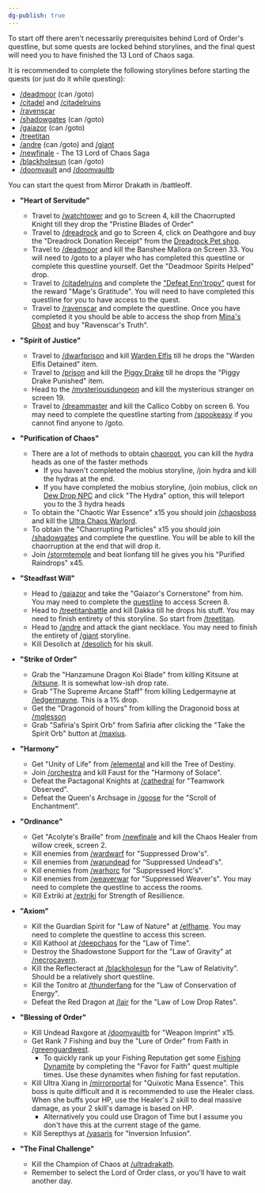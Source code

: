 ```yaml
---
dg-publish: true
---
```

To start off there aren't necessarily prerequisites behind Lord of Order's questline, but some quests are locked behind storylines, and the final quest will need you to have finished the 13 Lord of Chaos saga. 

It is recommended to complete the following storylines before starting the quests (or just do it while questing):
- [/deadmoor](http://aqwwiki.wikidot.com/deadmoor) (can /goto)
- [/citadel](http://aqwwiki.wikidot.com/citadel) and [/citadelruins](http://aqwwiki.wikidot.com/citadel-ruins)
- [/ravenscar](http://aqwwiki.wikidot.com/ravenscar)
- [/shadowgates](http://aqwwiki.wikidot.com/shadow-gates) (can /goto)
- [/gaiazor](http://aqwwiki.wikidot.com/gaiazor-location) (can /goto)
- [/treetitan](http://aqwwiki.wikidot.com/tree-titan)
- [/andre](http://aqwwiki.wikidot.com/andre) (can /goto) and [/giant](http://aqwwiki.wikidot.com/giant-tale) 
- [/newfinale](http://aqwwiki.wikidot.com/new-finale) - The 13 Lord of Chaos Saga
- [/blackholesun](http://aqwwiki.wikidot.com/black-hole-sun) (can /goto)
- [/doomvault](http://aqwwiki.wikidot.com/doom-vault) and [/doomvaultb](http://aqwwiki.wikidot.com/doom-vault-b)

You can start the quest from Mirror Drakath in /battleoff.

- **"Heart of Servitude"**
	- Travel to [/watchtower](http://aqwwiki.wikidot.com/amberheart-watchtower) and go to Screen 4, kill the Chaorrupted Knight till they drop the "Pristine Blades of Order"
	- Travel to [/dreadrock](http://aqwwiki.wikidot.com/dreadrock-citadel) and go to Screen 4, click on Deathgore and buy the "Dreadrock Donation Receipt" from the [Dreadrock Pet shop](http://aqwwiki.wikidot.com/dreadrock-citadel).
	- Travel to [/deadmoor](http://aqwwiki.wikidot.com/deadmoor) and kill the Banshee Mallora on Screen 33. You will need to /goto to a player who has completed this questline or complete this questline yourself. Get the "Deadmoor Spirits Helped" drop.
	- Travel to [/citadelruins](http://aqwwiki.wikidot.com/citadel-ruins) and complete the ["Defeat Enn'tropy"](http://aqwwiki.wikidot.com/polish-s-quests#2) quest for the reward "Mage's Gratitude". You will need to have completed this questline for you to have access to the quest.
	- Travel to [/ravenscar](http://aqwwiki.wikidot.com/ravenscar) and complete the questline. Once you have completed it you should be able to access the shop from [Mina's Ghost](http://aqwwiki.wikidot.com/mina-s-ghost) and buy "Ravenscar's Truth".


- **"Spirit of Justice"**
	- Travel to [/dwarfprison](http://aqwwiki.wikidot.com/dwarf-prison) and kill [Warden Elfis](http://aqwwiki.wikidot.com/warden-elfis) till he drops the "Warden Elfis Detained" item.
	- Travel to [/prison](http://aqwwiki.wikidot.com/prison) and kill the [Piggy Drake](http://aqwwiki.wikidot.com/piggy-drake) till he drops the "Piggy Drake Punished" item.
	- Head to the [/mysteriousdungeon](http://aqwwiki.wikidot.com/mysterious-dungeon) and kill the mysterious stranger on screen 19.
	- Travel to [/dreammaster](http://aqwwiki.wikidot.com/dream-master) and kill the Callico Cobby on screen 6. You may need to complete the questline starting from [/spookeasy](http://aqwwiki.wikidot.com/spookeasy) if you cannot find anyone to /goto.

- **"Purification of Chaos"**
	- There are a lot of methods to obtain [chaoroot](http://aqwwiki.wikidot.com/chaoroot), you can kill the hydra heads as one of the faster methods
		- If you haven't completed the mobius storyline, /join hydra and kill the hydras at the end.
		- If you have completed the mobius storyline, /join mobius, click on [Dew Drop NPC](http://aqwwiki.wikidot.com/dew-drop) and click "The Hydra" option, this will teleport you to the 3 hydra heads
	- To obtain the "Chaotic War Essence" x15 you should join [/chaosboss](http://aqwwiki.wikidot.com/chaos-boss) and kill the [Ultra Chaos Warlord](http://aqwwiki.wikidot.com/ultra-chaos-warlord).
	- To obtain the "Chaorrupting Particles" x15 you should join [/shadowgates](http://aqwwiki.wikidot.com/shadow-gates) and complete the questline. You will be able to kill the chaorruption at the end that will drop it.
	- Join [/stormtemple](http://aqwwiki.wikidot.com/the-storm-temple) and beat lionfang till he gives you his "Purified Raindrops" x45.

- **"Steadfast Will"**
	- Head to [/gaiazor](http://aqwwiki.wikidot.com/gaiazor-location) and take the "Gaiazor's Cornerstone" from him. You may need to complete the [questline](http://aqwwiki.wikidot.com/ravinos-brightglade-s-quests#4) to access Screen 8.
	- Head to [/treetitanbattle](http://aqwwiki.wikidot.com/tree-titan-battle) and kill Dakka till he drops his stuff. You may need to finish entirety of this storyline. So start from [/treetitan](http://aqwwiki.wikidot.com/tree-titan).
	- Head to [/andre](http://aqwwiki.wikidot.com/andre) and attack the giant necklace. You may need to finish the entirety of [/giant](http://aqwwiki.wikidot.com/giant-tale) storyline.
	- Kill Desolich at [/desolich](http://aqwwiki.wikidot.com/desolich-location) for his skull.

- **"Strike of Order"**
	- Grab the "Hanzamune Dragon Koi Blade" from killing Kitsune at [/kitsune](http://aqwwiki.wikidot.com/kitsune-s-lair). It is somewhat low-ish drop rate.
	- Grab "The Supreme Arcane Staff" from killing Ledgermayne at [/ledgermayne](http://aqwwiki.wikidot.com/ledgermayne-location). This is a 1% drop.
	- Get the "Dragonoid of hours" from killing the Dragonoid boss at [/mqlesson](http://aqwwiki.wikidot.com/mq-lesson)
	- Grab "Safiria's Spirit Orb" from Safiria after clicking the "Take the Spirit Orb" button at [/maxius](http://aqwwiki.wikidot.com/maxius).

- **"Harmony"**
	- Get "Unity of Life" from [/elemental](http://aqwwiki.wikidot.com/elemental) and kill the Tree of Destiny.
	- Join [/orchestra](http://aqwwiki.wikidot.com/orkestra) and kill Faust for the "Harmony of Solace".
	- Defeat the Pactagonal Knights at [/cathedral](http://aqwwiki.wikidot.com/cathedral-of-time) for "Teamwork Observed".
	- Defeat the Queen's Archsage in [/goose](http://aqwwiki.wikidot.com/cysero-s-secret) for the "Scroll of Enchantment".

- **"Ordinance"**
	- Get "Acolyte's Braille" from [/newfinale](http://aqwwiki.wikidot.com/new-finale) and kill the Chaos Healer from willow creek, screen 2.
	- Kill enemies from [/wardwarf](http://aqwwiki.wikidot.com/dwarf-war-location) for "Suppressed Drow's".
	- Kill enemies from [/warundead](http://aqwwiki.wikidot.com/undead-war-location) for "Suppressed Undead's".
	- Kill enemies from [/warhorc](http://aqwwiki.wikidot.com/horc-war-location) for "Suppressed Horc's".
	- Kill enemies from [/weaverwar](http://aqwwiki.wikidot.com/weaver-war) for "Suppressed Weaver's". You may need to complete the questline to access the rooms.
	- Kill Extriki at [/extriki](http://aqwwiki.wikidot.com/extriki-location) for Strength of Resillience.

- **"Axiom"**
	- Kill the Guardian Spirit for "Law of Nature" at [/elfhame](http://aqwwiki.wikidot.com/elfhame). You may need to complete the questline to access this screen.
	- Kill Kathool at [/deepchaos](http://aqwwiki.wikidot.com/deep-chaos) for the "Law of Time".
	- Destroy the Shadowstone Support for the "Law of Gravity" at [/necrocavern](http://aqwwiki.wikidot.com/necropolis-cavern).
	- Kill the Reflecteract at [/blackholesun](http://aqwwiki.wikidot.com/black-hole-sun) for the "Law of Relativity". Should be a relatively short questline.
	- Kill the Tonitro at [/thunderfang](http://aqwwiki.wikidot.com/thunderfang-spire) for the "Law of Conservation of Energy".
	- Defeat the Red Dragon at [/lair](http://aqwwiki.wikidot.com/lair) for the "Law of Low Drop Rates".

- **"Blessing of Order"**
	- Kill Undead Raxgore at [/doomvaultb](http://aqwwiki.wikidot.com/doom-vault-b) for "Weapon Imprint" x15.
	- Get Rank 7 Fishing and buy the "Lure of Order" from Faith in [/greenguardwest](http://aqwwiki.wikidot.com/greenguard-west).
		- To quickly rank up your Fishing Reputation get some [Fishing Dynamite](http://aqwwiki.wikidot.com/fishing-dynamite) by completing the "Favor for Faith" quest multiple times. Use these dynamites when fishing for fast reputation.
	- Kill Ultra Xiang in [/mirrorportal](http://aqwwiki.wikidot.com/mirror-portal) for "Quixotic Mana Essence". This boss is quite difficult and it is recommended to use the Healer class. When she buffs your HP, use the Healer's 2 skill to deal massive damage, as your 2 skill's damage is based on HP.
		- Alternatively you could use Dragon of Time but I assume you don't have this at the current stage of the game.
	- Kill Serepthys at [/yasaris](http://aqwwiki.wikidot.com/yasaris) for "Inversion Infusion".

- **"The Final Challenge"**
	- Kill the Champion of Chaos at [/ultradrakath](http://aqwwiki.wikidot.com/ultra-drakath). 
	- Remember to select the Lord of Order class, or you'll have to wait another day.

